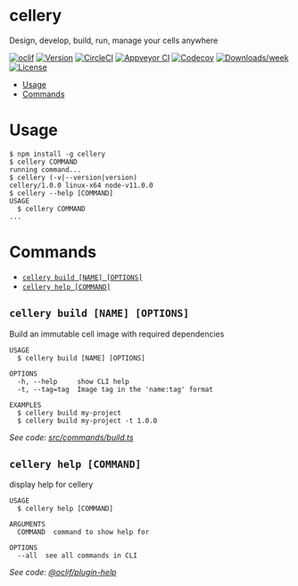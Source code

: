 cellery
=======

Design, develop, build, run, manage your cells anywhere

[![oclif](https://img.shields.io/badge/cli-oclif-brightgreen.svg)](https://oclif.io)
[![Version](https://img.shields.io/npm/v/cellery.svg)](https://npmjs.org/package/cellery)
[![CircleCI](https://circleci.com/gh/NipunaPrashan/cellery/tree/master.svg?style=shield)](https://circleci.com/gh/NipunaPrashan/cellery/tree/master)
[![Appveyor CI](https://ci.appveyor.com/api/projects/status/github/NipunaPrashan/cellery?branch=master&svg=true)](https://ci.appveyor.com/project/NipunaPrashan/cellery/branch/master)
[![Codecov](https://codecov.io/gh/NipunaPrashan/cellery/branch/master/graph/badge.svg)](https://codecov.io/gh/NipunaPrashan/cellery)
[![Downloads/week](https://img.shields.io/npm/dw/cellery.svg)](https://npmjs.org/package/cellery)
[![License](https://img.shields.io/npm/l/cellery.svg)](https://github.com/NipunaPrashan/cellery/blob/master/package.json)

<!-- toc -->
* [Usage](#usage)
* [Commands](#commands)
<!-- tocstop -->
# Usage
<!-- usage -->
```sh-session
$ npm install -g cellery
$ cellery COMMAND
running command...
$ cellery (-v|--version|version)
cellery/1.0.0 linux-x64 node-v11.0.0
$ cellery --help [COMMAND]
USAGE
  $ cellery COMMAND
...
```
<!-- usagestop -->
# Commands
<!-- commands -->
* [`cellery build [NAME] [OPTIONS]`](#cellery-build-name-options)
* [`cellery help [COMMAND]`](#cellery-help-command)

## `cellery build [NAME] [OPTIONS]`

Build an immutable cell image with required dependencies

```
USAGE
  $ cellery build [NAME] [OPTIONS]

OPTIONS
  -h, --help     show CLI help
  -t, --tag=tag  Image tag in the 'name:tag' format

EXAMPLES
  $ cellery build my-project
  $ cellery build my-project -t 1.0.0
```

_See code: [src/commands/build.ts](https://github.com/NipunaPrashan/cellery/blob/v1.0.0/src/commands/build.ts)_

## `cellery help [COMMAND]`

display help for cellery

```
USAGE
  $ cellery help [COMMAND]

ARGUMENTS
  COMMAND  command to show help for

OPTIONS
  --all  see all commands in CLI
```

_See code: [@oclif/plugin-help](https://github.com/oclif/plugin-help/blob/v2.1.3/src/commands/help.ts)_
<!-- commandsstop -->
